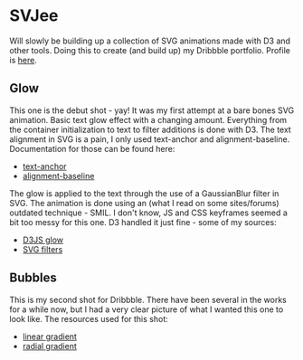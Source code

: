 # SVJee
Will slowly be building up a collection of SVG animations made with D3 and other tools. Doing this to create (and build up) my Dribbble portfolio. Profile is [here](https://dribbble.com/ivanempire).

## Glow
This one is the debut shot - yay! It was my first attempt at a bare bones SVG animation. Basic text glow effect with a changing amount. Everything from the container initialization to text to filter additions is done with D3. The text alignment in SVG is a pain, I only used text-anchor and alignment-baseline. Documentation for those can be found here:

 - [text-anchor](https://developer.mozilla.org/en-US/docs/Web/SVG/Attribute/text-anchor)
 - [alignment-baseline](https://developer.mozilla.org/en-US/docs/Web/SVG/Attribute/alignment-baseline)

The glow is applied to the text through the use of a GaussianBlur filter in SVG. The animation is done using an (what I read on some sites/forums) outdated technique - SMIL. I don't know, JS and CSS keyframes seemed a bit too messy for this one. D3 handled it just fine - some of my sources:

 - [D3JS glow](http://www.visualcinnamon.com/2016/06/glow-filter-d3-visualization.html)
 - [SVG filters](https://developer.mozilla.org/en-US/docs/Web/SVG/Element/filter)

## Bubbles
This is my second shot for Dribbble. There have been several in the works for a while now, but I had a very clear picture of what I wanted this one to look like. The resources used for this shot:

 - [linear gradient](https://developer.mozilla.org/en-US/docs/Web/CSS/linear-gradient)
 - [radial gradient](https://developer.mozilla.org/en-US/docs/Web/CSS/radial-gradient)
